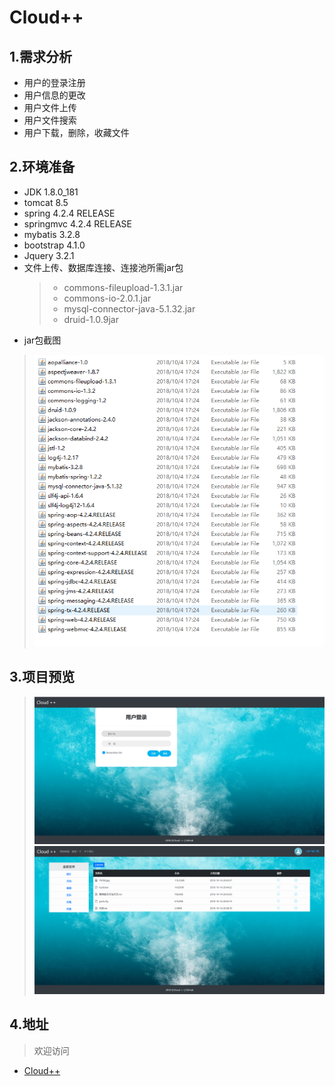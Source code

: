 # Cloud++
## 1.需求分析
  * 用户的登录注册 
  * 用户信息的更改
  * 用户文件上传
  * 用户文件搜索
  * 用户下载，删除，收藏文件
## 2.环境准备
  * JDK 1.8.0_181
  * tomcat 8.5
  * spring 4.2.4 RELEASE
  * springmvc 4.2.4 RELEASE
  * mybatis 3.2.8
  * bootstrap 4.1.0
  * Jquery 3.2.1
  * 文件上传、数据库连接、连接池所需jar包
    > * commons-fileupload-1.3.1.jar
    > * commons-io-2.0.1.jar
    > * mysql-connector-java-5.1.32.jar
    > * druid-1.0.9jar
  * jar包截图
  > ![jars](https://github.com/iamchriswu/SSM-Framework-integration/blob/master/images/jars.png)
## 3.项目预览
  > ![cloud++](https://github.com/iamchriswu/Cloud-Disk/blob/master/images/cloud%2B%2B1.png)
  > ![cloud++](https://github.com/iamchriswu/Cloud-Disk/blob/master/images/cloud%2B%2B2.png)
## 4.地址
  > 欢迎访问
  * [Cloud++](http://47.106.38.136/cloudpan/)
